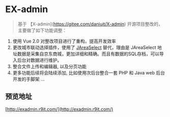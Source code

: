 # EX-admin

> 基于 【X-admin](https://gitee.com/daniuit/X-admin) 开源项目整改的， 主要做了如下功能调整：

1. 使用 Vue 2.0 对整改项目进行了重构，提高开发效率
2. 更改城市联动选择插件，使用了 [JAreaSelect](https://gitee.com/blackfox/JAreaSelect) 替代，理由是 JAreaSelect 地址数据是采集自京东商城，更加详细和精确。而且有数据的SQL存档，可以导入后台对数据进行维护。
3. 整合文件上传和编辑器, 以及分页功能
4. 更多功能后续将会陆续添加, 比如使用次后台整合一套 PHP 和 Java web 后台开发的手脚架 ...

## 预览地址

[http://exadmin.r9it.com/](http://exadmin.r9it.com/)
